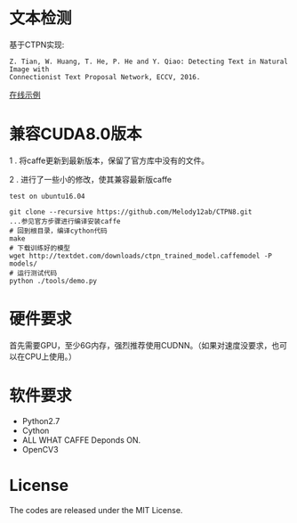 # 文本检测
基于CTPN实现:

    Z. Tian, W. Huang, T. He, P. He and Y. Qiao: Detecting Text in Natural Image with
    Connectionist Text Proposal Network, ECCV, 2016.

[在线示例](http://textdet.com)


# 兼容CUDA8.0版本
1 . 将caffe更新到最新版本，保留了官方库中没有的文件。

2 . 进行了一些小的修改，使其兼容最新版caffe

```{bash}
test on ubuntu16.04

git clone --recursive https://github.com/Melody12ab/CTPN8.git
...参见官方步骤进行编译安装caffe
# 回到根目录，编译cython代码
make
# 下载训练好的模型
wget http://textdet.com/downloads/ctpn_trained_model.caffemodel -P models/
# 运行测试代码
python ./tools/demo.py
```

# 硬件要求
首先需要GPU，至少6G内存，强烈推荐使用CUDNN。（如果对速度没要求，也可以在CPU上使用。）

# 软件要求
- Python2.7
- Cython
- ALL WHAT CAFFE Deponds ON.
- OpenCV3

# License
The codes are released under the MIT License.
